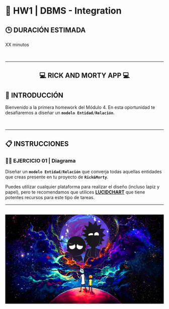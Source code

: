 # **💪 HW1 | DBMS - Integration**

## **🕒 DURACIÓN ESTIMADA**

XX minutos

<br />

---

<div align="center">

## **💻 RICK AND MORTY APP 💻**

</div>

## **📝 INTRODUCCIÓN**

Bienvenido a la primera homework del Módulo 4. En esta oportunidad te desafiaremos a diseñar un **`modelo Entidad/Relación`**.

<br />

---

## **📋 INSTRUCCIONES**

### **👩‍💻 EJERCICIO 01 | Diagrama**

Diseñar un **`modelo Entidad/Relación`** que converja todas aquellas entidades que creas presente en tu proyecto de **`Rick&Morty`**.

Puedes utilizar cualquier plataforma para realizar el diseño (incluso lapiz y papel), pero te recomendamos que utilices [**LUCIDCHART**](https://www.lucidchart.com/) que tiene potentes recursos para este tipo de tareas.

---

<br />

<div align="center">
<img src="./homeworkRAM.jpg" alt="" width="1000px" />
</div>
